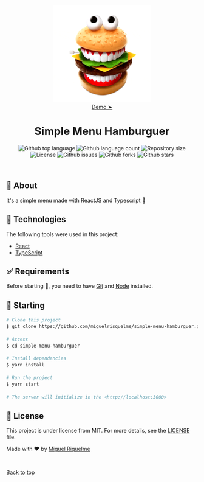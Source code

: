 <div align="center" id="top">
    <img src="./.github/app.gif" alt="Simple Menu Hamburguer" width="256px"/>
    <br>
    <a href="https://miguelrisquelme-simple-menu-hamburguer.netlify.app">Demo  ➤</a>
</div>

<h1 align="center">Simple Menu Hamburguer</h1>

<p align="center">
  <img alt="Github top language" src="https://img.shields.io/github/languages/top/miguelrisquelme/simple-menu-hamburguer?color=56BEB8">

  <img alt="Github language count" src="https://img.shields.io/github/languages/count/miguelrisquelme/simple-menu-hamburguer?color=56BEB8">

  <img alt="Repository size" src="https://img.shields.io/github/repo-size/miguelrisquelme/simple-menu-hamburguer?color=56BEB8">

  <img alt="License" src="https://img.shields.io/github/license/miguelrisquelme/simple-menu-hamburguer?color=56BEB8">

  <img alt="Github issues" src="https://img.shields.io/github/issues/miguelrisquelme/simple-menu-hamburguer?color=56BEB8" />

  <img alt="Github forks" src="https://img.shields.io/github/forks/miguelrisquelme/simple-menu-hamburguer?color=56BEB8" />

  <img alt="Github stars" src="https://img.shields.io/github/stars/miguelrisquelme/simple-menu-hamburguer?color=56BEB8" />
</p>

<br>

## :dart: About

It's a simple menu made with ReactJS and Typescript 🍔

## :rocket: Technologies

The following tools were used in this project:

- [React](https://pt-br.reactjs.org/)
- [TypeScript](https://www.typescriptlang.org/)

## :white_check_mark: Requirements

Before starting :checkered_flag:, you need to have [Git](https://git-scm.com) and [Node](https://nodejs.org/en/) installed.

## :checkered_flag: Starting

```bash
# Clone this project
$ git clone https://github.com/miguelrisquelme/simple-menu-hamburguer.git

# Access
$ cd simple-menu-hamburguer

# Install dependencies
$ yarn install

# Run the project
$ yarn start

# The server will initialize in the <http://localhost:3000>
```

## :memo: License

This project is under license from MIT. For more details, see the [LICENSE](LICENSE.md) file.

Made with :heart: by <a href="https://github.com/miguelrisquelme" target="_blank">Miguel Riquelme</a>

&#xa0;

<a href="#top">Back to top</a>
